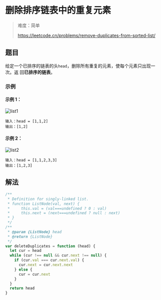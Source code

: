# 删除排序链表中的重复元素

> 难度：简单
>
> https://leetcode.cn/problems/remove-duplicates-from-sorted-list/

## 题目

给定一个已排序的链表的头`head`，删除所有重复的元素，使每个元素只出现一次。返
回**已排序的链表**。

### 示例

#### 示例 1：

![list1](https://assets.leetcode.com/uploads/2021/01/04/list1.jpg)

```
输入：head = [1,1,2]
输出：[1,2]
```

#### 示例 2：

![list2](https://assets.leetcode.com/uploads/2021/01/04/list2.jpg)

```
输入：head = [1,1,2,3,3]
输出：[1,2,3]
```

## 解法

```javascript
/**
 * Definition for singly-linked list.
 * function ListNode(val, next) {
 *     this.val = (val===undefined ? 0 : val)
 *     this.next = (next===undefined ? null : next)
 * }
 */
/**
 * @param {ListNode} head
 * @return {ListNode}
 */
var deleteDuplicates = function (head) {
  let cur = head
  while (cur !== null && cur.next !== null) {
    if (cur.val === cur.next.val) {
      cur.next = cur.next.next
    } else {
      cur = cur.next
    }
  }
  return head
}
```
